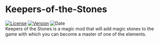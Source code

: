 # Keepers-of-the-Stones
[![License](https://img.shields.io/badge/License-GPLv3-blue.svg?style=flat-square)](https://github.com/MagicalAlexey/Keepers-of-the-Stones/blob/main/LICENSE)
[![Version](https://img.shields.io/github/v/release/Hexagon-Studio/Keepers-of-the-Stones?include_prereleases&label=version)](https://www.curseforge.com/minecraft/mc-mods/keepers-of-the-stones/files)
![Date](https://img.shields.io/github/release-date/Hexagon-Studio/Keepers-of-the-Stones)
<br /> Keepers of the Stones is a magic mod that will add magic stones to the game with which you can become a master of one of the elements.
